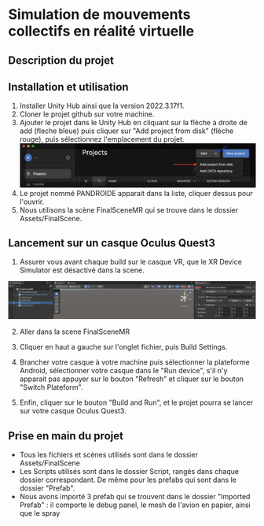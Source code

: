 # Simulation de mouvements collectifs en réalité virtuelle

## Description du projet

## Installation et utilisation

 1. Installer Unity Hub ainsi que la version 2022.3.17f1.
 2. Cloner le projet github sur votre machine.
 3. Ajouter le projet dans le Unity Hub en cliquant sur la flèche à droite de add (fleche bleue) puis cliquer sur "Add project from disk" (flèche  rouge), puis sélectionnez l'emplacement du projet.
 ![UnityHub](/image/UnityHub.png)
 4. Le projet nommé PANDROIDE apparait dans la liste, cliquer dessus pour l'ouvrir.
 5. Nous utilisons la scène FinalSceneMR qui se trouve dans le dossier Assets/FinalScene.

## Lancement sur un casque Oculus Quest3
 1. Assurer vous avant chaque build sur le casque VR, que le XR Device Simulator est désactivé dans la scene.
 <!-- Mettre screen du device -->
 ![DeviceSimulator](/image/DeviceSimulator.png)

 2. Aller dans la scene FinalSceneMR

 3. Cliquer en haut a gauche sur l'onglet fichier, puis Build Settings.

 4. Brancher votre casque à votre machine puis sélectionner la plateforme Android, sélectionner votre casque dans le "Run device", s'il n'y apparait pas appuyer sur le bouton "Refresh" et cliquer sur le bouton "Switch Plateform".

 5. Enfin, cliquer sur le bouton "Build and Run", et le projet pourra se lancer sur votre casque Oculus Quest3.


## Prise en main du projet

 - Tous les fichiers et scènes utilisés sont dans le dossier Assets/FinalScene
 - Les Scripts utilisés sont dans le dossier Script, rangés dans chaque dossier correspondant. De même pour les prefabs qui sont dans le dossier "Prefab".
 - Nous avons importé 3 prefab qui se trouvent dans le dossier "Imported Prefab" : il comporte le debug panel, le mesh de l'avion en papier, ainsi que le spray